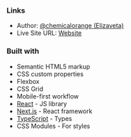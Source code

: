 ### Links
- Author: [@chemicalorange (Elizaveta)](https://github.com/chemicalorange)
- Live Site URL: [Website](https://calculator-puce-seven.vercel.app/)

### Built with

- Semantic HTML5 markup
- CSS custom properties
- Flexbox
- CSS Grid
- Mobile-first workflow
- [React](https://reactjs.org/) - JS library
- [Next.js](https://nextjs.org/) - React framework
- [TypeScript](https://www.typescriptlang.org/) - Types
- CSS Modules - For styles
